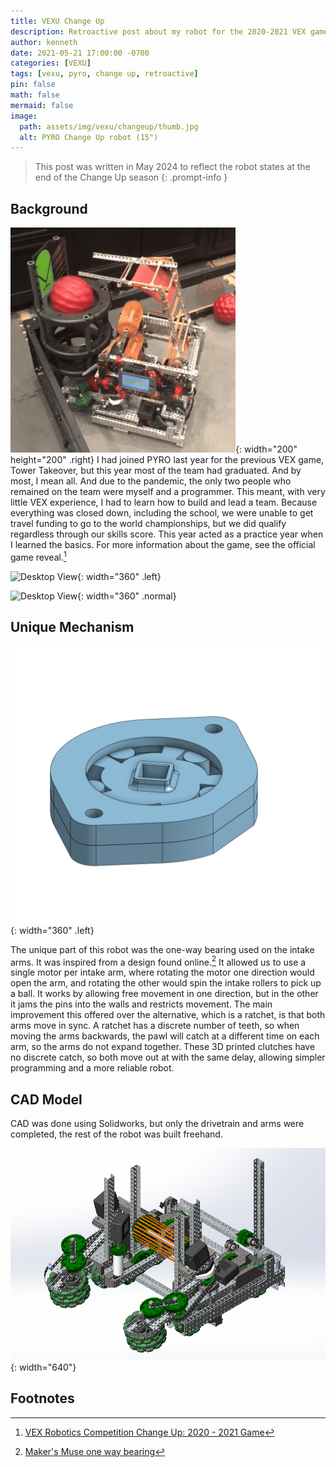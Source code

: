```yaml
---
title: VEXU Change Up
description: Retroactive post about my robot for the 2020-2021 VEX game, Change Up
author: kenneth
date: 2021-05-21 17:00:00 -0700
categories: [VEXU]
tags: [vexu, pyro, change up, retroactive]
pin: false
math: false
mermaid: false
image:
  path: assets/img/vexu/changeup/thumb.jpg
  alt: PYRO Change Up robot (15")
---
```


> This post was written in May 2024 to reflect the robot states at the end of the Change Up season
{: .prompt-info }

## Background

![Desktop View](assets/img/vexu/changeup/gif1.gif){: width="200" height="200" .right}
I had joined PYRO last year for the previous VEX game, Tower Takeover, but this year most of the team had graduated. And by most, I mean all. And due to the pandemic, the only two people who remained on the team were myself and a programmer. This meant, with very little VEX experience, I had to learn how to build and lead a team. Because everything was closed down, including the school, we were unable to get travel funding to go to the world championships, but we did qualify regardless through our skills score. This year acted as a practice year when I learned the basics. For more information about the game, see the official game reveal.[^reveal]

![Desktop View](assets/img/vexu/changeup/gif2.gif){: width="360" .left}

![Desktop View](assets/img/vexu/changeup/gif3.gif){: width="360" .normal}

## Unique Mechanism

![Desktop View](assets/img/vexu/changeup/clutch.png){: width="360" .left}

The unique part of this robot was the one-way bearing used on the intake arms. It was inspired from a design found online.[^footnote] It allowed us to use a single motor per intake arm, where rotating the motor one direction would open the arm, and rotating the other would spin the intake rollers to pick up a ball. It works by allowing free movement in one direction, but in the other it jams the pins into the walls and restricts movement. The main improvement this offered over the alternative, which is a ratchet, is that both arms move in sync. A ratchet has a discrete number of teeth, so when moving the arms backwards, the pawl will catch at a different time on each arm, so the arms do not expand together. These 3D printed clutches have no discrete catch, so both move out at with the same delay, allowing simpler programming and a more reliable robot.

## CAD Model

CAD was done using Solidworks, but only the drivetrain and arms were completed, the rest of the robot was built freehand. 

![Desktop View](assets/img/vexu/changeup/render.png){: width="640"}


## Footnotes

[^footnote]: [Maker's Muse one way bearing](https://www.youtube.com/watch?v=UIhCPl8eb7s)
[^reveal]: [VEX Robotics Competition Change Up: 2020 - 2021 Game](https://www.youtube.com/watch?v=Hxs0q9UoMDQ)